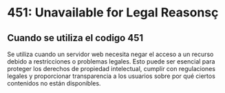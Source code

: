 # 451: Unavailable for Legal Reasonsç

## Cuando se utiliza el codigo 451 ##

Se utiliza cuando un servidor web necesita negar el acceso a un recurso debido a restricciones o problemas legales. Esto puede ser esencial para proteger los derechos de propiedad intelectual, cumplir con regulaciones legales y proporcionar transparencia a los usuarios sobre por qué ciertos contenidos no están disponibles.
